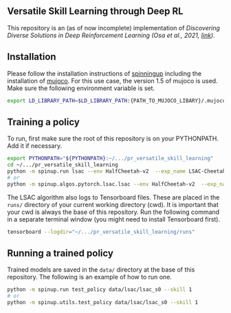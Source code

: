 ## Versatile Skill Learning through Deep RL

This repository is an (as of now incomplete) implementation of *Discovering Diverse Solutions in Deep Reinforcement 
Learning (Osa et al., 2021, [link](https://arxiv.org/abs/2103.07084))*. 


## Installation
Please follow the installation instructions of 
[spinningup](https://spinningup.openai.com/en/latest/user/installation.html) 
including the installation of [mujoco](http://www.mujoco.org/).
For this use case, the version 1.5 of mujoco is used.
Make sure the following environment variable is set. 

```bash
export LD_LIBRARY_PATH=$LD_LIBRARY_PATH:{PATH_TO_MUJOCO_LIBARY}/.mujoco/mjpro150/bin
```


## Training a policy

To run, first make sure the root of this repository is on your PYTHONPATH. Add it if necessary. 
```bash
export PYTHONPATH="${PYTHONPATH}:~/.../pr_versatile_skill_learning"
cd ~/.../pr_versatile_skill_learning
python -m spinup.run lsac --env HalfCheetah-v2  --exp_name LSAC-Cheetah
# or
python -m spinup.algos.pytorch.lsac.lsac --env HalfCheetah-v2  --exp_name LSAC-Cheetah
```

The LSAC algorithm also logs to Tensorboard files. These are placed in the `runs/` directory of your current working 
directory (cwd). It is important that your cwd is always the base of this repository. Run the following command in 
a separate terminal window (you might need to install Tensorboard first). 

```bash
tensorboard --logdir="~/.../pr_versatile_skill_learning/runs"
```

## Running a trained policy
Trained models are saved in the `data/` directory at the base of this repository. 
The following is an example of how to run one. 
```bash
python -m spinup.run test_policy data/lsac/lsac_s0 --skill 1
# or
python -m spinup.utils.test_policy data/lsac/lsac_s0 --skill 1  
```

